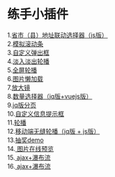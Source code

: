 练手小插件
====
1.<a href="https://lvpangpang.github.io/js-pluggs/address/demo1.html">省市（县）地址联动选择器（js版）</a><br/>
2.<a href="https://lvpangpang.github.io/js-pluggs/custom-bar/demo.html">模拟滚动条</a><br/>
3.<a href="https://lvpangpang.github.io/js-pluggs/custom-pop/demo.html">自定义弹出框</a><br/>
4.<a href="https://lvpangpang.github.io/js-pluggs/fade-carousel/demo.html">淡入淡出轮播</a><br/>
5.<a href="https://lvpangpang.github.io/js-pluggs/fullPage/demo.html">全屏轮播</a><br/>
6.<a href="https://lvpangpang.github.io/js-pluggs/img-lazy/demo.html">图片懒加载</a><br/>
7.<a href="https://lvpangpang.github.io/js-pluggs/magnifier/demo.html">放大镜</a><br/>
8.<a href="https://lvpangpang.github.io/js-pluggs/num-control/vue-num.html">数量选择器（jq版+vuejs版）</a><br/>
9.<a href="https://lvpangpang.github.io/js-pluggs/page/demo.html">jq版分页</a><br/>
10.<a href="https://lvpangpang.github.io/js-pluggs/prompt-text/demo.html">自定义信息提示框</a><br/>
11.<a href="https://lvpangpang.github.io/js-pluggs/seamless-carousel/demo.html">轮播</a><br/>
12.<a href="https://lvpangpang.github.io/js-pluggs/sp/main1.html">移动端无缝轮播（jq版 + js版）</a><br/>
13.<a href="https://lvpangpang.github.io/js-pluggs/turntable/demo.html">抽奖demo</a><br/>
14.<a href="https://lvpangpang.github.io/js-pluggs/upload-pictures/demo.html"> 图片在线预览</a><br/>
15.<a href="https://lvpangpang.github.io/js-pluggs/water-fall/demo.html"> ajax+瀑布流</a><br/>
16.<a href="https://lvpangpang.github.io/js-pluggs/blob/master/mobile%20-carousel/%E7%A7%BB%E5%8A%A8%E7%AB%AF%E8%BD%AE%E6%92%AD%E6%8F%92%E4%BB%B6.html"> ajax+瀑布流</a><br/>





